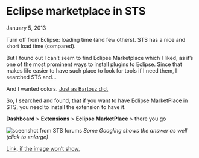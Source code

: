 Eclipse marketplace in STS
==========================
January 5, 2013

Turn off from Eclipse: loading time (and few others).
STS has a nice and short load time (compared).

But I found out I can’t seem to find Eclipse Marketplace which I liked, as it’s one of the most prominent ways to install plugins to Eclipse. Since that makes life easier to have such place to look for tools if I need them, I searched STS and…

And I wanted colors. [Just as Bartosz did.](http://stackoverflow.com/questions/120621/dark-color-scheme-for-eclipse)

So, I searched and found, that if you want to have Eclipse MarketPlace in STS, you need to install the extension to have it.

**Dashboard** > **Extensions** > **Eclipse MarketPlace** > there you go

![sceenshot from STS forums](http://lafkblogs.files.wordpress.com/2013/01/martinlippert_sts_eclipsemarketplace.png?w=300&h=104)
_Some Googling shows the answer as well (click to enlarge)_

[Link, if the image won’t show.](http://forum.springsource.org/showthread.php?101608-Eclipse-marketplace-missing-in-STS&p=378262#post378262)

